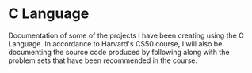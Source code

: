 # C Language

Documentation of some of the projects I have been creating using the C Language. In accordance to Harvard's CS50 course, I will also be documenting the source code produced by following along with the problem sets that have been recommended in the course.
